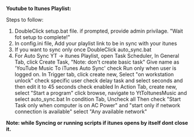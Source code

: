**Youtube to Itunes Playlist:**

Steps to follow:

1. DoubleClick setup.bat file. if prompted, provide admin privilage. "Wait fot setup to complete!"
2. In config.ini file, Add your playlist link to be in sync with your itunes
3. If you want to sync only once DoubleClick auto_sync.bat
4. For Auto Sync YT -> itunes Playlist,
   open Task Scheduler,
   In General Tab,
     click Create Task, "Note: don't create basic task"
     Give name as 'YouTube Music To iTunes Auto Sync'
     check Run only when user is logged on.
   In Trigger tab,
     click create new,
     Select "on workstation unlock"
     check specific user
     check delay task and select seconds and then edit it to 45 seconds
     check enabled
   In Action Tab,
     create new,
     select "Start a program"
     click browse, navigate to YtToItunesMusic and select auto_sync.bat
   In condition Tab,
     Uncheck all
     Then check "Start Task only when computer is on AC Power" and
     "start only if network connection is available"
     select "Any available network"
   

**Note: while Syncing or running scripts if itunes opens by itself dont close it.**
